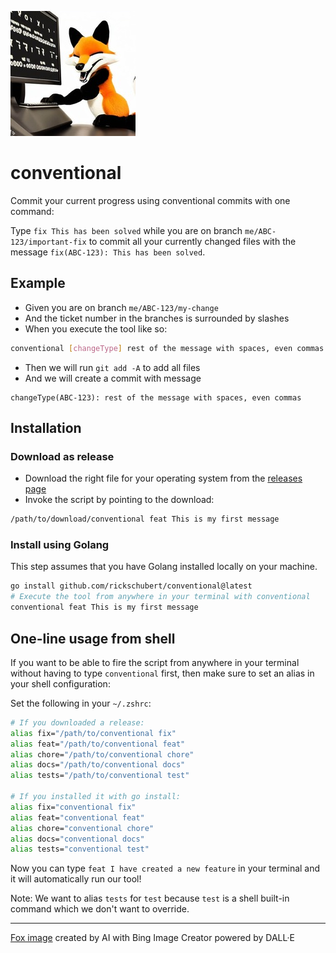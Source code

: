 ![](./heroimg_200.jpeg "Fox committing conventional commits")

conventional
============

Commit your current progress using conventional commits with one command:

Type `fix This has been solved` while you are on branch `me/ABC-123/important-fix` to commit all your currently changed files with the message `fix(ABC-123): This has been solved`.

## Example

* Given you are on branch `me/ABC-123/my-change`
* And the ticket number in the branches is surrounded by slashes
* When you execute the tool like so:
```sh
conventional [changeType] rest of the message with spaces, even commas
```
* Then we will run `git add -A` to add all files
* And we will create a commit with message
```
changeType(ABC-123): rest of the message with spaces, even commas
```

## Installation

### Download as release

- Download the right file for your operating system from the [releases page](https://github.com/rickschubert/conventional/releases)
- Invoke the script by pointing to the download:

```sh
/path/to/download/conventional feat This is my first message
```

### Install using Golang

This step assumes that you have Golang installed locally on your machine.

```sh
go install github.com/rickschubert/conventional@latest
# Execute the tool from anywhere in your terminal with conventional
conventional feat This is my first message
```

## One-line usage from shell

If you want to be able to fire the script from anywhere in your terminal without having to type `conventional` first, then make sure to set an alias in your shell configuration:

Set the following in your `~/.zshrc`:

```sh
# If you downloaded a release:
alias fix="/path/to/conventional fix"
alias feat="/path/to/conventional feat"
alias chore="/path/to/conventional chore"
alias docs="/path/to/conventional docs"
alias tests="/path/to/conventional test"

# If you installed it with go install:
alias fix="conventional fix"
alias feat="conventional feat"
alias chore="conventional chore"
alias docs="conventional docs"
alias tests="conventional test"
```

Now you can type `feat I have created a new feature` in your terminal and it will automatically run our tool!

Note: We want to alias `tests` for `test` because `test` is a shell built-in command which we don't want to override.

_________________

[Fox image](https://github.com/rickschubert/conventional/tree/main/heroimg_200.jpeg) created by AI with Bing Image Creator powered by DALL·E
